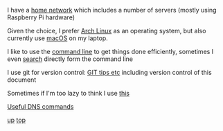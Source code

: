 I have a [home network](trigfa.md) which includes a number of servers (mostly using Raspberry Pi hardware)

Given the choice, I prefer [Arch Linux](../arch_linux/README.md) as an operating system, but also currently use [macOS](../macos/README.md) on my laptop.

I like to use the [command line](https://jeroenjanssens.com/dsatcl/) to get things done efficiently, sometimes I even [search](https://wiki.archlinux.org/title/Surfraw) directly form the command line

I use git for version control: [GIT tips etc](GIT.md) including version control of this document

Sometimes if I'm too lazy to think I use [this](https://chat.openai.com)

[Useful DNS commands](DNS_cheatsheet.md)

[up](README.md)
[top](../README.md)
